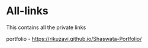 # All-links
This contains all the private links

portfolio - https://rikuzavi.github.io/Shaswata-Portfolio/
